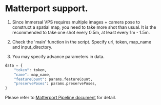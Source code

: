 

# Matterport support.

1. Since Immersal VPS requires multiple images + camera pose to construct a spatial map, you need to take more shot than usual. It is the recommended to take one shot every 0.5m, at least every 1m - 1.5m.

2. Check the 'main' function in the script. Specify url, token, map_name and input_directory.

3. You may specify advance parameters in data.
```py
data = {
    "token": token,
    "name": map_name,
    "featureCount": params.featureCount,
    "preservePoses": params.preservePoses,
}
```

Please refer to [Matterport Pipeline document](https://developers.immersal.com/docs/mapsmapping/advanced/metterport-pipeline/) for detail.